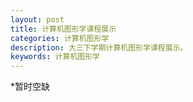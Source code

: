 ```yaml
---
layout: post
title: 计算机图形学课程展示
categories: 计算机图形学
description: 大三下学期计算机图形学课程展示。
keywords: 计算机图形学
---
```

*暂时空缺
